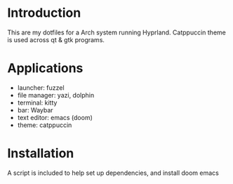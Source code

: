 # Introduction
This are my dotfiles for a Arch system running Hyprland.  Catppuccin theme is used across qt & gtk programs.

# Applications
- launcher: fuzzel
- file manager: yazi, dolphin
- terminal: kitty
- bar: Waybar
- text editor: emacs (doom)
- theme: catppuccin

# Installation 
A script is included to help set up dependencies, and install doom emacs
